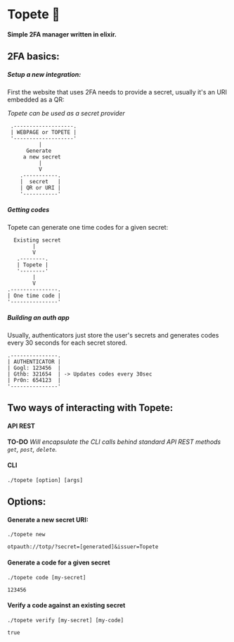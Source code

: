 # Topete 🦦

#### Simple 2FA manager written in elixir.

## 2FA basics:

##### Setup a new integration:
First the website that uses 2FA needs to provide a secret, usually it's an URI embedded as a QR:

*Topete can be used as a secret provider*
```
 .-------------------. 
 | WEBPAGE or TOPETE | 
 '-------------------' 
          |
      Generate 
     a new secret
          |
          V
    .-----------.
    |  secret   |
    | QR or URI |
    '-----------'
```

##### Getting codes
Topete can generate one time codes for a given secret:
```
  Existing secret
        |
        V
   .--------.
   | Topete | 
   '--------'
        |
        V
.---------------.
| One time code | 
'---------------'
```

##### Building an auth app
Usually, authenticators just store the user's secrets and generates codes every 30 seconds for each secret stored.
```
.---------------.
| AUTHENTICATOR |
| Gogl: 123456  | 
| Gthb: 321654  | -> Updates codes every 30sec
| Pr0n: 654123  |
'---------------'
```

## Two ways of interacting with Topete:

#### API REST
**TO-DO**
*Will encapsulate the CLI calls behind standard API REST methods `get`, `post`, `delete`.*

#### CLI
`./topete [option] [args]`

## Options:
#### Generate a new secret URI:
`./topete new`
```
otpauth://totp/?secret=[generated]&issuer=Topete
```

#### Generate a code for a given secret
`./topete code [my-secret]`
```
123456
```

#### Verify a code against an existing secret
`./topete verify [my-secret] [my-code]`
```
true
```
